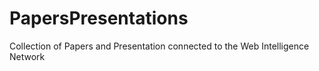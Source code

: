 # PapersPresentations
Collection of Papers and Presentation connected to the Web Intelligence Network
